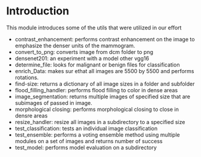 # Introduction 
This module introduces some of the utils that were utilized in our effort 

* contrast_enhancement: performs contrast enhancement on the image to emphasize the denser units of the mammogram. 
* convert_to_png: converts image from dcm folder to png
* densenet201: an experiment with a model other vgg16 
* determine_file: looks for malignant or benign files for classification
* enrich_Data: makes sur ethat all images are 5500 by 5500 and performs rotations. 
* find-size: returns a dictionary of all image sizes in a folder and subfolder 
* flood_filling_handler: performs flood filling to color in dense areas 
* image_segmentation: returns multiple images of specified size that are subimages of passed in image. 
* morphological closing: performs morphological closing to close in densre areas
* resize_handler: resize all images in a subdirectory to a specified size 
* test_classification: tests an individual image classification 
* test_ensemble: performs a voting ensemble method using multiple modules on a set of images and returns number of success 
* test_model: performs model evaluation on a subdirectory 
